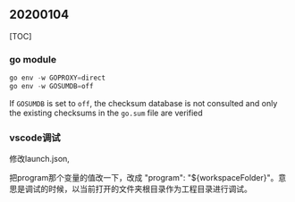 ## 20200104

[TOC]

### go module

```powershell
go env -w GOPROXY=direct
go env -w GOSUMDB=off
```

 If `GOSUMDB` is set to `off`, the checksum database is not consulted and only the existing checksums in the `go.sum` file are verified

### vscode调试

修改launch.json,

把program那个变量的值改一下，改成 "program": "${workspaceFolder}"。意思是调试的时候，以当前打开的文件夹根目录作为工程目录进行调试。